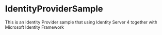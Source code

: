 # IdentityProviderSample
 This is an Identity Provider sample that using Identity Server 4 together with Microsoft Identity Framework
